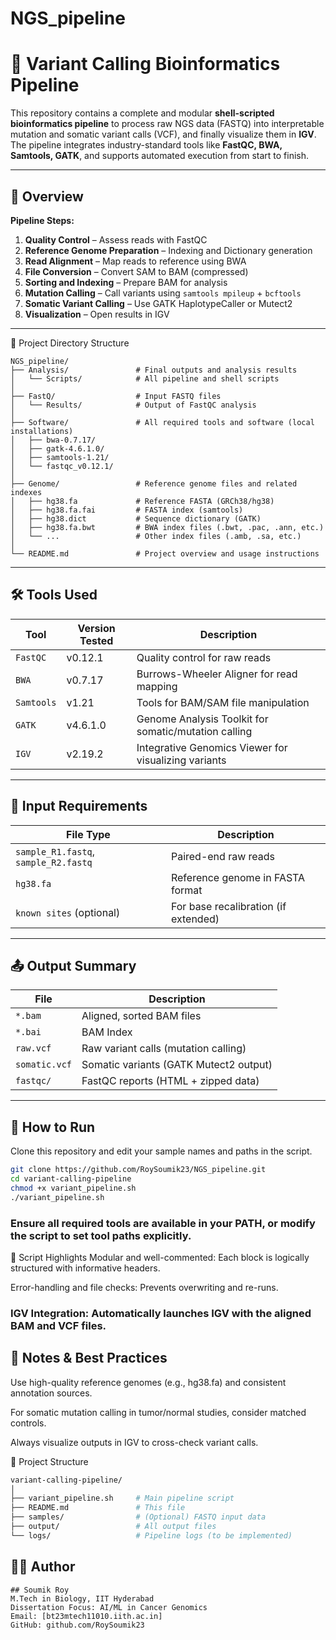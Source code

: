 # NGS_pipeline

# 🔬 Variant Calling Bioinformatics Pipeline

This repository contains a complete and modular **shell-scripted bioinformatics pipeline** to process raw NGS data (FASTQ) into interpretable mutation and somatic variant calls (VCF), and finally visualize them in **IGV**. The pipeline integrates industry-standard tools like **FastQC, BWA, Samtools, GATK**, and supports automated execution from start to finish.

---

## 📁 Overview

**Pipeline Steps:**
1. **Quality Control** – Assess reads with FastQC
2. **Reference Genome Preparation** – Indexing and Dictionary generation
3. **Read Alignment** – Map reads to reference using BWA
4. **File Conversion** – Convert SAM to BAM (compressed)
5. **Sorting and Indexing** – Prepare BAM for analysis
6. **Mutation Calling** – Call variants using `samtools mpileup` + `bcftools`
7. **Somatic Variant Calling** – Use GATK HaplotypeCaller or Mutect2
8. **Visualization** – Open results in IGV

---
📁 Project Directory Structure
```
NGS_pipeline/
├── Analysis/               # Final outputs and analysis results
│   └── Scripts/            # All pipeline and shell scripts
│
├── FastQ/                  # Input FASTQ files
│   └── Results/            # Output of FastQC analysis
│
├── Software/               # All required tools and software (local installations)
│   ├── bwa-0.7.17/
│   ├── gatk-4.6.1.0/
│   ├── samtools-1.21/
│   └── fastqc_v0.12.1/
│
├── Genome/                 # Reference genome files and related indexes
│   ├── hg38.fa             # Reference FASTA (GRCh38/hg38)
│   ├── hg38.fa.fai         # FASTA index (samtools)
│   ├── hg38.dict           # Sequence dictionary (GATK)
│   ├── hg38.fa.bwt         # BWA index files (.bwt, .pac, .ann, etc.)
│   └── ...                 # Other index files (.amb, .sa, etc.)
│
└── README.md               # Project overview and usage instructions
```
---

## 🛠️ Tools Used

| Tool      | Version Tested | Description |
|-----------|----------------|-------------|
| `FastQC`  | v0.12.1         | Quality control for raw reads |
| `BWA`     | v0.7.17         | Burrows-Wheeler Aligner for read mapping |
| `Samtools`| v1.21           | Tools for BAM/SAM file manipulation |
| `GATK`    | v4.6.1.0        | Genome Analysis Toolkit for somatic/mutation calling |
| `IGV`     | v2.19.2         | Integrative Genomics Viewer for visualizing variants |

---

## 📂 Input Requirements

| File Type     | Description                                  |
|---------------|----------------------------------------------|
| `sample_R1.fastq`, `sample_R2.fastq` | Paired-end raw reads |
| `hg38.fa`     | Reference genome in FASTA format              |
| `known sites` (optional) | For base recalibration (if extended) |

---

## 📤 Output Summary

| File            | Description                             |
|-----------------|-----------------------------------------|
| `*.bam`         | Aligned, sorted BAM files                |
| `*.bai`         | BAM Index                               |
| `raw.vcf`       | Raw variant calls (mutation calling)     |
| `somatic.vcf`   | Somatic variants (GATK Mutect2 output)   |
| `fastqc/`       | FastQC reports (HTML + zipped data)      |

---

## 🚀 How to Run


Clone this repository and edit your sample names and paths in the script.
```bash
git clone https://github.com/RoySoumik23/NGS_pipeline.git
cd variant-calling-pipeline
chmod +x variant_pipeline.sh
./variant_pipeline.sh
```

### Ensure all required tools are available in your PATH, or modify the script to set tool paths explicitly.

🧪 Script Highlights
Modular and well-commented: Each block is logically structured with informative headers.

Error-handling and file checks: Prevents overwriting and re-runs.

### IGV Integration: Automatically launches IGV with the aligned BAM and VCF files.

## 🧠 Notes & Best Practices
Use high-quality reference genomes (e.g., hg38.fa) and consistent annotation sources.

For somatic mutation calling in tumor/normal studies, consider matched controls.

Always visualize outputs in IGV to cross-check variant calls.

📌 Project Structure
```bash
variant-calling-pipeline/
│
├── variant_pipeline.sh     # Main pipeline script
├── README.md               # This file
├── samples/                # (Optional) FASTQ input data
├── output/                 # All output files
└── logs/                   # Pipeline logs (to be implemented)
```
## 👨‍💻 Author
```
## Soumik Roy
M.Tech in Biology, IIT Hyderabad
Dissertation Focus: AI/ML in Cancer Genomics
Email: [bt23mtech11010.iith.ac.in]
GitHub: github.com/RoySoumik23
```
